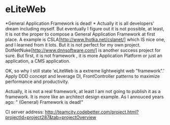 eLiteWeb
========
*General Application Framework is dead! * Actually it is all developers' dream including myself. 
But eventually I figure out it is not possible, at least, it is not the proper to 
compose a General Application Framework at first place.
A example is CSLA[http://www.lhotka.net/cslanet/] which IS nice one, and I learned from it lots. But it
is not perfect for my own project. 
DotNetNuke[http://www.dnnsoftware.com/] is another success project for sure. But first, it is not framework
, it is more Application Platform or just an application, a CMS application.

OK, so why I still state 'eLiteWeb is a extreme lightweight web "framework".' 
Apply DDD concept and leverage DI, FrontController patterns to maximize performance and productivity.

Actually, it is not a real framework, at least I am not going to publish it as a framework. It is more like an architect design example. As I annouced years ago: " (General) Framework is dead!"

CI server address: http://teamcity.codebetter.com/project.html?projectId=project287&tab=projectOverview
